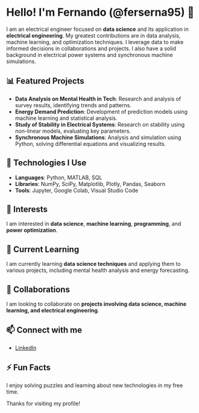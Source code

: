 # Hello! I'm Fernando (@ferserna95) 👋

I am an electrical engineer focused on **data science** and its application in **electrical engineering**. My greatest contributions are in data analysis, machine learning, and optimization techniques.
I leverage data to make informed decisions in collaborations and projects. I also have a solid background in electrical power systems and synchronous machine simulations. 

## 📊 Featured Projects

- **Data Analysis on Mental Health in Tech**: Research and analysis of survey results, identifying trends and patterns.
- **Energy Demand Prediction**: Development of prediction models using machine learning and statistical analysis.
- **Study of Stability in Electrical Systems**: Research on stability using non-linear models, evaluating key parameters.
- **Synchronous Machine Simulations**: Analysis and simulation using Python, solving differential equations and visualizing results.

## 🔧 Technologies I Use

- **Languages**: Python, MATLAB, SQL
- **Libraries**: NumPy, SciPy, Matplotlib, Plotly, Pandas, Seaborn
- **Tools**: Jupyter, Google Colab, Visual Studio Code

## 👀 Interests

I am interested in **data science**, **machine learning**, **programming**, and **power optimization**.

## 🌱 Current Learning

I am currently learning **data science techniques** and applying them to various projects, including mental health analysis and energy forecasting.

## 💞️ Collaborations

I am looking to collaborate on **projects involving data science, machine learning, and electrical engineering**.

## 📫 Connect with me

- [LinkedIn](https://www.linkedin.com/in/ferserna95)

## ⚡ Fun Facts

I enjoy solving puzzles and learning about new technologies in my free time.

Thanks for visiting my profile!


